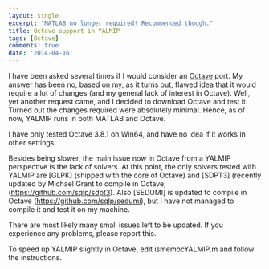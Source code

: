 ```yaml
---
layout: single
excerpt: "MATLAB no longer required! Recommended though."
title: Octave support in YALMIP
tags: [Octave]
comments: true
date: '2014-04-16'
---
```


I have been asked several times if I would consider an [Octave](http://www.gnu.org/software/octave/) port. My answer has been no, based on my, as it turns out, flawed idea that it would require a lot of changes (and my general lack of interest in Octave). Well, yet another request came, and I decided to download Octave and test it. Turned out the changes required were absolutely minimal. Hence, as of now, YALMIP runs in both MATLAB and Octave. 

I have only tested Octave 3.8.1 on Win64, and have no idea if it works in other settings.

Besides being slower, the main issue now in Octave from a YALMIP perspective is the lack of solvers. At this point, the only solvers tested with YALMIP are [GLPK] (shipped with the core of Octave) and [SDPT3] (recently updated by Michael Grant to compile in Octave, (https://github.com/sqlp/sdpt3). Also [SEDUMI] is updated to compile in Octave (https://github.com/sqlp/sedumi), but I have not managed to compile it and test it on my machine.

There are most likely many small issues left to be updated. If you experience any problems, please report this.

To speed up YALMIP slightly in Octave, edit ismembcYALMIP.m and follow the instructions.
